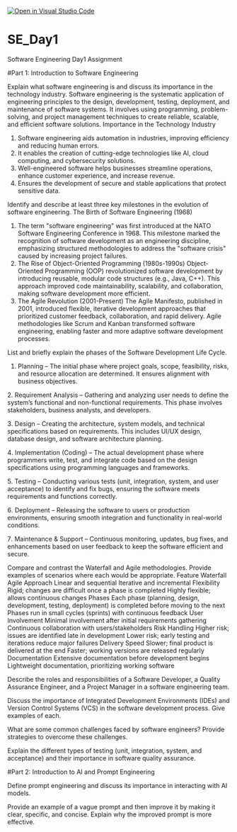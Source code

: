 [![Open in Visual Studio Code](https://classroom.github.com/assets/open-in-vscode-2e0aaae1b6195c2367325f4f02e2d04e9abb55f0b24a779b69b11b9e10269abc.svg)](https://classroom.github.com/online_ide?assignment_repo_id=18388411&assignment_repo_type=AssignmentRepo)
# SE_Day1
Software Engineering Day1 Assignment

#Part 1: Introduction to Software Engineering

Explain what software engineering is and discuss its importance in the technology industry.
Software engineering is the systematic application of engineering principles to the design, development, testing, deployment, and maintenance of software systems. It involves using programming, problem-solving, and project management techniques to create reliable, scalable, and efficient software solutions.
Importance in the Technology Industry
1.  Software engineering aids automation in industries, improving efficiency and reducing human errors.
2.  It enables the creation of cutting-edge technologies like AI, cloud computing, and cybersecurity solutions.
3.  Well-engineered software helps businesses streamline operations, enhance customer experience, and increase revenue.
4.  Ensures the development of secure and stable applications that protect sensitive data.

Identify and describe at least three key milestones in the evolution of software engineering.
The Birth of Software Engineering (1968)
1. The term "software engineering" was first introduced at the NATO Software Engineering Conference in 1968. This milestone marked the recognition of software development as an engineering discipline, emphasizing structured methodologies to address the "software crisis" caused by increasing project failures.
2. The Rise of Object-Oriented Programming (1980s-1990s)
Object-Oriented Programming (OOP) revolutionized software development by introducing reusable, modular code structures (e.g., Java, C++). This approach improved code maintainability, scalability, and collaboration, making software development more efficient.
3. The Agile Revolution (2001-Present)
The Agile Manifesto, published in 2001, introduced flexible, iterative development approaches that prioritized customer feedback, collaboration, and rapid delivery. Agile methodologies like Scrum and Kanban transformed software engineering, enabling faster and more adaptive software development processes.

List and briefly explain the phases of the Software Development Life Cycle.
1. Planning – The initial phase where project goals, scope, feasibility, risks, and resource allocation are determined. It ensures alignment with business objectives.

2️. Requirement Analysis – Gathering and analyzing user needs to define the system’s functional and non-functional requirements. This phase involves stakeholders, business analysts, and developers.

3️. Design – Creating the architecture, system models, and technical specifications based on requirements. This includes UI/UX design, database design, and software architecture planning.

4️. Implementation (Coding) – The actual development phase where programmers write, test, and integrate code based on the design specifications using programming languages and frameworks.

5️. Testing – Conducting various tests (unit, integration, system, and user acceptance) to identify and fix bugs, ensuring the software meets requirements and functions correctly.

6️. Deployment – Releasing the software to users or production environments, ensuring smooth integration and functionality in real-world conditions.

7️. Maintenance & Support – Continuous monitoring, updates, bug fixes, and enhancements based on user feedback to keep the software efficient and secure.

Compare and contrast the Waterfall and Agile methodologies. Provide examples of scenarios where each would be appropriate.
Feature	Waterfall	Agile
Approach	Linear and sequential	Iterative and incremental
Flexibility	Rigid; changes are difficult once a phase is completed	Highly flexible; allows continuous changes
Phases	Each phase (planning, design, development, testing, deployment) is completed before moving to the next	Phases run in small cycles (sprints) with continuous feedback
User Involvement	Minimal involvement after initial requirements gathering	Continuous collaboration with users/stakeholders
Risk Handling	Higher risk; issues are identified late in development	Lower risk; early testing and iterations reduce major failures
Delivery Speed	Slower; final product is delivered at the end	Faster; working versions are released regularly
Documentation	Extensive documentation before development begins	Lightweight documentation, prioritizing working software

Describe the roles and responsibilities of a Software Developer, a Quality Assurance Engineer, and a Project Manager in a software engineering team.


Discuss the importance of Integrated Development Environments (IDEs) and Version Control Systems (VCS) in the software development process. Give examples of each.


What are some common challenges faced by software engineers? Provide strategies to overcome these challenges.


Explain the different types of testing (unit, integration, system, and acceptance) and their importance in software quality assurance.


#Part 2: Introduction to AI and Prompt Engineering


Define prompt engineering and discuss its importance in interacting with AI models.


Provide an example of a vague prompt and then improve it by making it clear, specific, and concise. Explain why the improved prompt is more effective.
